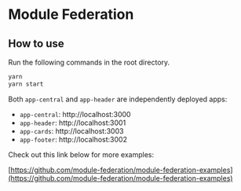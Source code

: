 # Module Federation

## How to use

Run the following commands in the root directory.

```bash
yarn
yarn start
```

Both `app-central` and `app-header` are independently deployed apps:

- `app-central`: http://localhost:3000
- `app-header`: http://localhost:3001
- `app-cards`: http://localhost:3003
- `app-footer`: http://localhost:3002

Check out this link below for more examples:

[https://github.com/module-federation/module-federation-examples](https://github.com/module-federation/module-federation-examples)

